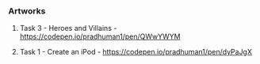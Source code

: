 ### Artworks

1. Task 3 - Heroes and Villains - https://codepen.io/pradhuman1/pen/QWwYWYM

2. Task 1 - Create an iPod - https://codepen.io/pradhuman1/pen/dyPaJgX